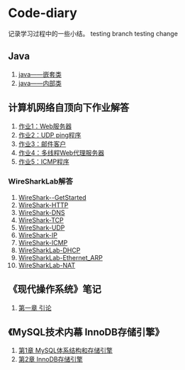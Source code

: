 # Code-diary
记录学习过程中的一些小结。
testing
branch testing change
## Java
1. [java——嵌套类](JavaSE/Nested-Classes.md)
2. [java——内部类](JavaSE/InnerClasses.md)


## 计算机网络自顶向下作业解答

1. [作业1：Web服务器](Computer-Network/homework1/作业1-Web服务器-解答.md)
2. [作业2：UDP ping程序](Computer-Network/homework2/作业2-UDPping程序.md)
3. [作业3：邮件客户](Computer-Network/homework3/作业3-邮件客户.md)
4. [作业4：多线程Web代理服务器](Computer-Network/homework4/作业4-多线程Web代理服务器.md)
5. [作业5：ICMP程序](Computer-Network/homework5/作业5-ICMPPing程序.md)

### WireSharkLab解答

1. [WireShark--GetStarted](Computer-Network/WireShark--GetStarted/WireShark实验-GetStarted.md)
2. [WireShark-HTTP](Computer-Network/WireShark--HTTP/WireSharkLab-HTTP.md)
3. [WireShark-DNS](Computer-Network/WireShark--DNS/WireSharkLab-DNS.md)
4. [WireShark-TCP](Computer-Network/WireShark--TCP/WireSharkLab-TCP.md)
5. [WireShark-UDP](Computer-Network/WireShark--UDP/WireSharkLab-UDP.md)
6. [WireShark-IP](Computer-Network/WireShark--IP/WireSharkLab-IP.md)
7. [WireShark-ICMP](Computer-Network/WireShark--ICMP/WireSharkLab-ICMP.md)
8. [WireSharkLab-DHCP](Computer-Network/WireShark--DHCP/WireSharkLab-DHCP.md)
9. [WireSharkLab-Ethernet_ARP](Computer-Network/Wireshark--Ethernet_ARP/WiresharkLab-Ethernet_ARP.md)
10. [WireSharkLab-NAT](Computer-Network/WireShark--NAT/WireSharkLab-NAT.md)

## 《现代操作系统》笔记

1. [第一章 引论](ComputerSystem/chapter1.md)


## 《MySQL技术内幕 InnoDB存储引擎》

1. [第1章 MySQL体系结构和存储引擎](MySQL/chapter1.md)
2. [第2章  InnoDB存储引擎](MySQL/chapter2.md)
